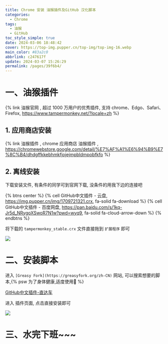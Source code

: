 ```yaml
---
title: Chrome 安装 油猴插件及GitHub 汉化脚本
categories: 
  - Chrome
tags: 
  - 油猴
  - GitHub
toc_style_simple: true
date: 2024-03-06 18:48:42
cover: https://top-img.pupper.cn/top-img/top-img-16.webp
main_color: #83a2c0
abbrlink: c247617f
update: 2024-03-07 15:26:29
permalink: /pages/39f6b4/
---
```


# 一、油猴插件

{% link 油猴官网 , 超过 1000 万用户的优秀插件, 支持 chrome、Edgo、Safari、Firefox, https://www.tampermonkey.net/?locale=zh %}

## 1. 应用商店安装

{% link 油猴插件 , chrome 应用商店 油猴插件 , https://chromewebstore.google.com/detail/%E7%AF%A1%E6%94%B9%E7%8C%B4/dhdgffkkebhmkfjojejmpbldmpobfkfo %}

## 2. 离线安装

下载安装文件, 有条件的同学可到官网下载, 没条件的用我下边的连接吧

{% btns center %}
{% cell GitHub中文插件 - 云盘, https://img.pupper.cn/img/1709721321.crx, fa-solid fa-download %}
{% cell GitHub中文插件 - 百度网盘, https://pan.baidu.com/s/1kq-Jr5d_NRygoXSwoR7N1w?pwd=wyq9, fa-solid fa-cloud-arrow-down %}
{% endbtns %}

将下载的 `tampermonkey_stable.crx` 文件直接拖到 `扩展程序` 即可

![](https://img.pupper.cn/img/1709721283.png)

# 二、安装脚本

进入 `[Greasy Fork](https://greasyfork.org/zh-CN)` 网站, 可以搜索想要的脚本,{% psw 为了身体健康,适度使用🤭 %}

[GitHub中文插件-直达车](https://greasyfork.org/zh-CN/scripts/435208-github-%E4%B8%AD%E6%96%87%E5%8C%96%E6%8F%92%E4%BB%B6)

进入 插件页面, 点击直接安装即可

![](https://img.pupper.cn/img/1709721926.png)

# 三、水完下班~~~

